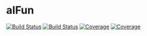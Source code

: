 # aIFun

[![Build Status](https://travis-ci.com/onButtonUp/aIFun.jl.svg?branch=master)](https://travis-ci.com/onButtonUp/aIFun.jl)
[![Build Status](https://ci.appveyor.com/api/projects/status/github/onButtonUp/aIFun.jl?svg=true)](https://ci.appveyor.com/project/onButtonUp/aIFun-jl)
[![Coverage](https://codecov.io/gh/onButtonUp/aIFun.jl/branch/master/graph/badge.svg)](https://codecov.io/gh/onButtonUp/aIFun.jl)
[![Coverage](https://coveralls.io/repos/github/onButtonUp/aIFun.jl/badge.svg?branch=master)](https://coveralls.io/github/onButtonUp/aIFun.jl?branch=master)
